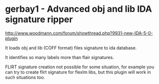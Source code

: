 gerbay1 - Advanced obj and lib IDA signature ripper
=======

http://www.woodmann.com/forum/showthread.php?9931-new-IDA-5-0-plugin

It loads obj and lib (COFF format) files signature to ida database.

It identifies so many labels more than flair signatures.

FLIRT signature creation not possible for some situation, for example you can try to create flirt signature for flexlm libs, but this plugin will work in such situations too.